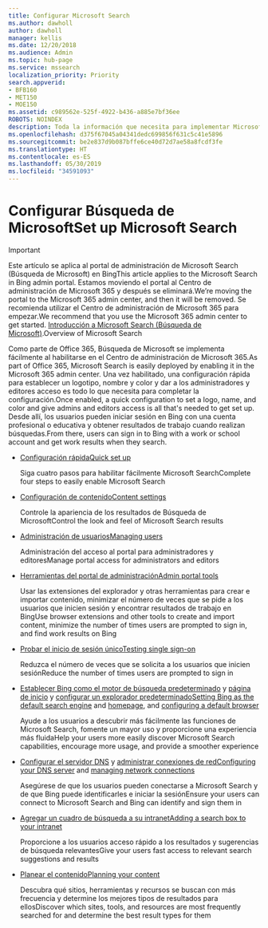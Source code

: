 ```yaml
---
title: Configurar Microsoft Search
ms.author: dawholl
author: dawholl
manager: kellis
ms.date: 12/20/2018
ms.audience: Admin
ms.topic: hub-page
ms.service: mssearch
localization_priority: Priority
search.appverid:
- BFB160
- MET150
- MOE150
ms.assetid: c989562e-525f-4922-b436-a885e7bf36ee
ROBOTS: NOINDEX
description: Toda la información que necesita para implementar Microsoft Search en su organización
ms.openlocfilehash: d375f67045a04341dedc699856f631c5c41e5896
ms.sourcegitcommit: be2e837d9b087bffe6ce40d72d7ae58a8fcdf3fe
ms.translationtype: HT
ms.contentlocale: es-ES
ms.lasthandoff: 05/30/2019
ms.locfileid: "34591093"
---
```

# <a name="set-up-microsoft-search"></a><span data-ttu-id="3f760-103">Configurar Búsqueda de Microsoft</span><span class="sxs-lookup"><span data-stu-id="3f760-103">Set up Microsoft Search</span></span>

> [!IMPORTANT]
> <span data-ttu-id="3f760-104">Este artículo se aplica al portal de administración de Microsoft Search (Búsqueda de Microsoft) en Bing</span><span class="sxs-lookup"><span data-stu-id="3f760-104">This article applies to the Microsoft Search in Bing admin portal.</span></span> <span data-ttu-id="3f760-105">Estamos moviendo el portal al Centro de administración de Microsoft 365 y después se eliminará.</span><span class="sxs-lookup"><span data-stu-id="3f760-105">We’re moving the portal to the Microsoft 365 admin center, and then it will be removed.</span></span> <span data-ttu-id="3f760-106">Se recomienda utilizar el Centro de administración de Microsoft 365 para empezar.</span><span class="sxs-lookup"><span data-stu-id="3f760-106">We recommend that you use the Microsoft 365 admin center to get started.</span></span> <span data-ttu-id="3f760-107">[Introducción a Microsoft Search (Búsqueda de Microsoft)](overview-microsoft-search.md).</span><span class="sxs-lookup"><span data-stu-id="3f760-107">Overview of Microsoft Search</span></span>
    
<span data-ttu-id="3f760-108">Como parte de Office 365, Búsqueda de Microsoft se implementa fácilmente al habilitarse en el Centro de administración de Microsoft 365.</span><span class="sxs-lookup"><span data-stu-id="3f760-108">As part of Office 365, Microsoft Search is easily deployed by enabling it in the Microsoft 365 admin center.</span></span> <span data-ttu-id="3f760-109">Una vez habilitado, una configuración rápida para establecer un logotipo, nombre y color y dar a los administradores y editores acceso es todo lo que necesita para completar la configuración.</span><span class="sxs-lookup"><span data-stu-id="3f760-109">Once enabled, a quick configuration to set a logo, name, and color and give admins and editors access is all that's needed to get set up.</span></span> <span data-ttu-id="3f760-110">Desde allí, los usuarios pueden iniciar sesión en Bing con una cuenta profesional o educativa y obtener resultados de trabajo cuando realizan búsquedas.</span><span class="sxs-lookup"><span data-stu-id="3f760-110">From there, users can sign in to Bing with a work or school account and get work results when they search.</span></span>

- [<span data-ttu-id="3f760-111">Configuración rápida</span><span class="sxs-lookup"><span data-stu-id="3f760-111">Quick set up</span></span>](quick-set-up.md)
    
    <span data-ttu-id="3f760-112">Siga cuatro pasos para habilitar fácilmente Microsoft Search</span><span class="sxs-lookup"><span data-stu-id="3f760-112">Complete four steps to easily enable Microsoft Search</span></span>

- [<span data-ttu-id="3f760-113">Configuración de contenido</span><span class="sxs-lookup"><span data-stu-id="3f760-113">Content settings</span></span>](content-settings.md)
    
    <span data-ttu-id="3f760-114">Controle la apariencia de los resultados de Búsqueda de Microsoft</span><span class="sxs-lookup"><span data-stu-id="3f760-114">Control the look and feel of Microsoft Search results</span></span>
    
- [<span data-ttu-id="3f760-115">Administración de usuarios</span><span class="sxs-lookup"><span data-stu-id="3f760-115">Managing users</span></span>](add-users.md)
    
    <span data-ttu-id="3f760-116">Administración del acceso al portal para administradores y editores</span><span class="sxs-lookup"><span data-stu-id="3f760-116">Manage portal access for administrators and editors</span></span>
    
- [<span data-ttu-id="3f760-117">Herramientas del portal de administración</span><span class="sxs-lookup"><span data-stu-id="3f760-117">Admin portal tools</span></span>](admin-portal-tools.md)
    
    <span data-ttu-id="3f760-118">Usar las extensiones del explorador y otras herramientas para crear e importar contenido, minimizar el número de veces que se pide a los usuarios que inicien sesión y encontrar resultados de trabajo en Bing</span><span class="sxs-lookup"><span data-stu-id="3f760-118">Use browser extensions and other tools to create and import content, minimize the number of times users are prompted to sign in, and find work results on Bing</span></span>
    
- [<span data-ttu-id="3f760-119">Probar el inicio de sesión único</span><span class="sxs-lookup"><span data-stu-id="3f760-119">Testing single sign-on</span></span>](test-single-sign-on.md)
    
    <span data-ttu-id="3f760-120">Reduzca el número de veces que se solicita a los usuarios que inicien sesión</span><span class="sxs-lookup"><span data-stu-id="3f760-120">Reduce the number of times users are prompted to sign in</span></span>
    
- <span data-ttu-id="3f760-121">[Establecer Bing como el motor de búsqueda predeterminado](set-default-search-engine.md) y [página de inicio](set-default-homepage.md) y [configurar un explorador predeterminado](set-default-browser.md)</span><span class="sxs-lookup"><span data-stu-id="3f760-121">[Setting Bing as the default search engine](set-default-search-engine.md) and [homepage](set-default-homepage.md), and [configuring a default browser](set-default-browser.md)</span></span>
    
    <span data-ttu-id="3f760-122">Ayude a los usuarios a descubrir más fácilmente las funciones de Microsoft Search, fomente un mayor uso y proporcione una experiencia más fluida</span><span class="sxs-lookup"><span data-stu-id="3f760-122">Help your users more easily discover Microsoft Search capabilities, encourage more usage, and provide a smoother experience</span></span>
    
- <span data-ttu-id="3f760-123">[Configurar el servidor DNS](advanced-dns-configuration.md) y [administrar conexiones de red](manage-network-connections.md)</span><span class="sxs-lookup"><span data-stu-id="3f760-123">[Configuring your DNS server](advanced-dns-configuration.md) and [managing network connections](manage-network-connections.md)</span></span>
    
    <span data-ttu-id="3f760-124">Asegúrese de que los usuarios pueden conectarse a Microsoft Search y de que Bing puede identificarles e iniciar la sesión</span><span class="sxs-lookup"><span data-stu-id="3f760-124">Ensure your users can connect to Microsoft Search and Bing can identify and sign them in</span></span>

- [<span data-ttu-id="3f760-125">Agregar un cuadro de búsqueda a su intranet</span><span class="sxs-lookup"><span data-stu-id="3f760-125">Adding a search box to your intranet</span></span>](add-a-search-box-to-your-intranet-site.md)

    <span data-ttu-id="3f760-126">Proporcione a los usuarios acceso rápido a los resultados y sugerencias de búsqueda relevantes</span><span class="sxs-lookup"><span data-stu-id="3f760-126">Give your users fast access to relevant search suggestions and results</span></span>

- [<span data-ttu-id="3f760-127">Planear el contenido</span><span class="sxs-lookup"><span data-stu-id="3f760-127">Planning your content</span></span>](plan-your-content.md)
    
    <span data-ttu-id="3f760-128">Descubra qué sitios, herramientas y recursos se buscan con más frecuencia y determine los mejores tipos de resultados para ellos</span><span class="sxs-lookup"><span data-stu-id="3f760-128">Discover which sites, tools, and resources are most frequently searched for and determine the best result types for them</span></span>

  

